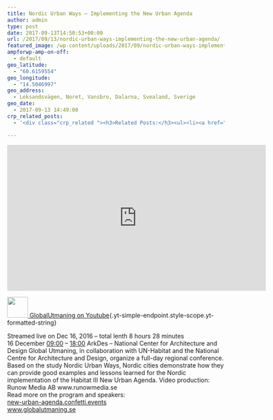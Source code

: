 ```yaml
---
title: Nordic Urban Ways – Implementing the New Urban Agenda
author: admin
type: post
date: 2017-09-13T14:50:53+00:00
url: /2017/09/13/nordic-urban-ways-implementing-the-new-urban-agenda/
featured_image: /wp-content/uploads/2017/09/nordic-urban-ways-implementing-the-new-urban-agenda.jpg
ampforwp-amp-on-off:
  - default
geo_latitude:
  - "60.6159554"
geo_longitude:
  - "14.5046997"
geo_address:
  - Leksandsvägen, Noret, Vansbro, Dalarna, Svealand, Sverige
geo_date:
  - 2017-09-13 14:49:00
crp_related_posts:
  - '<div class="crp_related "><h3>Related Posts:</h3><ul><li><a href="https://scdhub.org/2017/12/25/wastewater-treatment-and-biosolids-management/"    ><img src="https://scdhub.org/wp-content/uploads/2017/12/wastewater-treatment-and-biosoli-150x150.jpg" alt="Wastewater treatment and Biosolids management" title="Wastewater treatment and Biosolids management" width="150" height="150" class="crp_thumb crp_featured" /><span class="crp_title">Wastewater treatment and Biosolids management</span></a></li><li><a href="https://scdhub.org/2018/01/06/household-and-neighborhood-sanitation-infrastructures-excreta-wastewater-disposal-in-developing-countries/"    ><img src="https://scdhub.org/wp-content/plugins/contextual-related-posts/default.png" alt="Household and neighborhood Sanitation Infrastructures: Excreta, wastewater disposal in developing countries" title="Household and neighborhood Sanitation Infrastructures: Excreta, wastewater disposal in developing countries" width="150" height="150" class="crp_thumb crp_default" /><span class="crp_title">Household and neighborhood Sanitation&hellip;</span></a></li><li><a href="https://scdhub.org/2017/12/29/walking-in-sabinas-shoes-world-vision/"    ><img src="https://scdhub.org/wp-content/uploads/2017/12/walking-in-sabinas-shoes-world-v-150x150.jpg" alt="Walking in Sabinas Shoes &#8211; World Vision" title="Walking in Sabinas Shoes &#8211; World Vision" width="150" height="150" class="crp_thumb crp_featured" /><span class="crp_title">Walking in Sabinas Shoes &#8211; World Vision</span></a></li><li><a href="https://scdhub.org/2017/06/27/david-western-who-owns-wildlife/"    ><img src="https://scdhub.org/wp-content/uploads/2017/06/david_western_amboseli_masaai-150x150.jpeg" alt="David Western: &#8220;Who Owns Wildlife?&#8221;" title="David Western: &#8220;Who Owns Wildlife?&#8221;" width="150" height="150" class="crp_thumb crp_featured" /><span class="crp_title">David Western: &#8220;Who Owns Wildlife?&#8221;</span></a></li><li><a href="https://scdhub.org/2017/06/03/qualifying-a-consultant/"    ><img src="https://scdhub.org/wp-content/uploads/2017/06/360-91-panel-150x150.jpg" alt="Qualifying a Project Consultant" title="Qualifying a Project Consultant" width="150" height="150" class="crp_thumb crp_featured" /><span class="crp_title">Qualifying a Project Consultant</span></a></li><li><a href="https://scdhub.org/2017/07/28/8006/"    ><img src="https://scdhub.org/wp-content/uploads/2017/07/hqdefault-150x150.jpg" alt="Music" title="Music" width="150" height="150" class="crp_thumb crp_featured" /><span class="crp_title">Music</span></a></li></ul><div class="crp_clear"></div></div>'

---
```

<iframe src="https://www.youtube.com/embed/VVKz7kKwazs?feature=oembed" width="600" height="338" frameborder="0" allowfullscreen="allowfullscreen" data-mce-fragment="1"></iframe>

<a class="style-scope ytd-video-owner-renderer" href="https://www.youtube.com/user/GlobalUtmaning" aria-label="GlobalUtmaning"><img id="img" class="style-scope yt-img-shadow" src="https://yt3.ggpht.com/-Zuf7jzkEors/AAAAAAAAAAI/AAAAAAAAAAA/bWnUIMTgvgA/s88-c-k-no-mo-rj-c0xffffff/photo.jpg" width="48" /> </a>[GlobalUtmaning on Youtube][1]{.yt-simple-endpoint.style-scope.yt-formatted-string}

<div id="upload-info" class="style-scope ytd-video-owner-renderer">
  <span class="date style-scope ytd-video-secondary-info-renderer">Streamed live on Dec 16, 2016 – total lenth 8 hours 28 minutes</span>
</div>

<div id="top-row" class="style-scope ytd-video-secondary-info-renderer">
</div>

<div id="content" class="style-scope ytd-expander">
  16 December <a class="yt-simple-endpoint style-scope yt-formatted-string" href="https://www.youtube.com/watch?v=VVKz7kKwazs&t=540s">09:00</a> – <a class="yt-simple-endpoint style-scope yt-formatted-string" href="https://www.youtube.com/watch?v=VVKz7kKwazs&t=1080s">18:00</a> ArkDes – National Center for Architecture and Design Global Utmaning, in collaboration with UN-Habitat and the National Centre for Architecture and Design, organize a full-day regional conference. Based on the study Nordic Urban Ways, Nordic cities demonstrate how they can provide good examples and lessons learned for the Nordic implementation of the Habitat III New Urban Agenda. Video production: Runow Media AB www.runowmedia.se
</div>

<div>
</div>

<div class="style-scope ytd-expander">
  Read more on the program and speakers:
</div>

<div class="style-scope ytd-expander">
  <a class="yt-simple-endpoint style-scope yt-formatted-string" href="https://new-urban-agenda.confetti.events/">new-urban-agenda.confetti.events</a>
</div>

<div class="style-scope ytd-expander">
  <a class="yt-simple-endpoint style-scope yt-formatted-string" href="http://www.globalutmaning.se">www.globalutmaning.se</a>
</div>

 [1]: https://www.youtube.com/channel/UCegQs-U_vRxxhe_4tuXJICQ